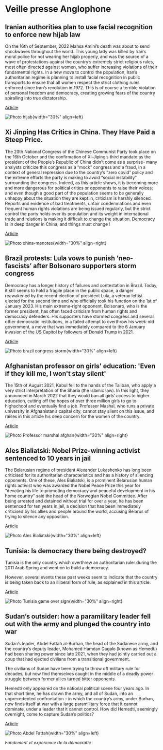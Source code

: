 # Veille presse Anglophone

## Iranian authorities plan to use facial recognition to enforce new hijab law

On the 16th of September, 2022 Mahsa Amini’s death was about to send shockwaves throughout the world. This young lady was killed by Iran’s moral police for not wearing her hijab properly, and was the source of a wave of protestations against the country’s extremely strict religious rules, most often directed against women, who suffer increasing violations of their fundamental rights. In a new move to control the population, Iran’s authoritarian regime is planning to install facial recognition in public transports to ensure that all women respect the strict clothing rules enforced since Iran’s revolution in 1972. This is of course a terrible violation of personal freedom and democracy, creating growing fears of the country spiralling into true dictatorship.

[Article](https://www.theguardian.com/global-development/2022/sep/05/iran-government-facial-recognition-technology-hijab-law-crackdown)

![Photo hijab](assets/hijab.png){width="30%" align=left}


## Xi Jinping Has Critics in China. They Have Paid a Steep Price.

The 20th National Congress of the Chinese Communist Party took place on the 16th October and the confirmation of Xi-Jiping’s third mandate as the president of the People’s Republic of China didn’t come as a surprise- many analysts criticize this congress as a “mock” congress and a fraud, in  a context of general repression due to the country’s “zero covid” policy and the extreme efforts the party is making to avoid “social instability” surrounding the congress. Indeed, as this article shows, it is becoming more and more dangerous for political critics or opponents to raise their voices; and even though a good part of the population seems to be generally unhappy about the situation they are kept in, criticism is harshly silenced. Reports and evidence of bad treatments, unfair condemnations and even frequent human rights violations are being issued regularly, but the strict control the party holds over its population and its weight in international trade and relations is making it difficult to change the situation.  Democracy is in deep danger in China, and things must change !

[Article](https://thediplomat.com/2022/10/xi-jinping-has-critics-in-china-they-have-paid-a-steep-price/)

![Photo china-menotes](assets/chine-menotes.png){width="30%" align=right}


## Brazil protests: Lula vows to punish ‘neo-fascists’ after Bolsonaro supporters storm congress

Democracy has a longer history of failures and contestation in Brazil. Today, it still seems to hold a fragile place in the public space, a danger reawakened by the recent election of president Lula, a veteran leftist elected for the second time and who officially took his function on the 1st of January 2023. His main extreme-right opponent, Bolsonaro, who is the former president, has often faced criticism from human rights and democracy defenders. His supporters have stormed congress and several other democratic institutions, in a failed attempt to overthrow his week-old government, a move that was immediately compared to the 6 January invasion of the US Capitol by followers of Donald Trump in 2021.

[Article](https://www.theguardian.com/world/2023/jan/08/jair-bolsonaro-supporters-storm-brazils-presidential-palace-and-supreme-court)

![Photo brazil congress storm](assets/brazil-congress-storm.png){width="30%" align=left}


## Afghanistan professor on girls' education: 'Even if they kill me, I won't stay silent'

The 15th of August 2021, Kabul fell to the hands of the Taliban, who apply a very strict interpretation of the Sharia (the islamic law). In this light, they announced in March 2022 that they would ban all girls’ access to higher education, cutting off the hopes of over three million girls to go to highschool and eventually find a job. Professor Mashal, who runs a private university in Afghanistan’s capital city, cannot stay silent on this issue, and raises in this article his deep concern for the women of the country.

[Article](https://www.bbc.com/news/world-asia-64374606)

![Photo Professor marshal afghan](assets/Professor-marshal-afghan.png){width="30%" align=right}


## Ales Bialiatski: Nobel Prize-winning activist sentenced to 10 years in jail

The Belarusian regime of president Alexander Lukashenko has long been criticised for its authoritarian characteristics and has a history of silencing opponents. One of these, Ales Bialiatski, is a prominent Belarusian human rights activist who was awarded the Nobel Peace Prize this year for “devoting his life to promoting democracy and peaceful development in his home country" said the head of the Norwegian Nobel Committee. After being arrested and detained without trial for over a year, he has been sentenced for ten years in jail, a decision that has been immediately criticised by his allies and people around the world, accusing Belarus of trying to silence any opposition.

[Article](https://www.bbc.com/news/world-europe-64833756)

![Photo Ales Bialiatski](assets/Ales-Bialiatski.png){width="30%" align=left}


## Tunisia: Is democracy there being destroyed?

Tunisia is the only country which overthrew an authoritarian ruler during the 2011 Arab Spring and went on to build a democracy.

However, several events these past weeks seem to indicate that the country is being taken back to an illiberal form of rule, as explained in this article.

[Article](https://www.bbc.com/news/world-europe-65125593)

![Photo Tunisia game over sign](assets/Tunisia-game-over-sign.png){width="30%" align=right}


## Sudan’s outsider: how a paramilitary leader fell out with the army and plunged the country into war

Sudan’s leader, Abdel Fattah al-Burhan, the head of the Sudanese army, and the country’s deputy leader, Mohamed Hamdan Dagalo (known as Hemedti) had been sharing power since late 2021, when they had jointly carried out a coup that had ejected civilians from a transitional government.  

The civilians of Sudan have been trying to throw off military rule for decades, but now find themselves caught in the middle of a deadly power struggle between former allies turned bitter opponents.

Hemedti only appeared on the national political scene four years ago. In that short time, he has drawn the army, and all of Sudan, into an unprecedented confrontation – in which the country’s army, under Burhan, now finds itself at war with a large paramilitary force that it cannot dominate, under a leader that it cannot control. How did Hemedti, seemingly overnight, come to capture Sudan’s politics?

[Article](https://www.theguardian.com/world/2023/apr/20/sudan-outsider-hemedti-mohamed-hamdan-dagalo-leader-militia-army-war-conflict)

![Photo Abdel Fattah](assets/Abdel-Fattah.png){width="30%" align=left}

*Fondement et expérience de la démocratie*